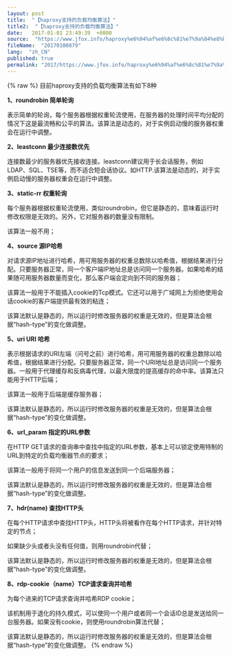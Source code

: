 ```yaml
---
layout: post
title:  "【haproxy支持的负载均衡算法】"
title2:  "【haproxy支持的负载均衡算法】"
date:   2017-01-01 23:49:39  +0800
source:  "https://www.jfox.info/haproxy%e6%94%af%e6%8c%81%e7%9a%84%e8%b4%9f%e8%bd%bd%e5%9d%87%e8%a1%a1%e7%ae%97%e6%b3%95.html"
fileName:  "20170100879"
lang:  "zh_CN"
published: true
permalink: "2017/https://www.jfox.info/haproxy%e6%94%af%e6%8c%81%e7%9a%84%e8%b4%9f%e8%bd%bd%e5%9d%87%e8%a1%a1%e7%ae%97%e6%b3%95.html"
---
```

{% raw %}
目前haproxy支持的负载均衡算法有如下8种

**1、roundrobin 简单轮询**

表示简单的轮询，每个服务器根据权重轮流使用，在服务器的处理时间平均分配的情况下这是最流畅和公平的算法。该算法是动态的，对于实例启动慢的服务器权重会在运行中调整。

**2、leastconn 最少连接数优先**

连接数最少的服务器优先接收连接。leastconn建议用于长会话服务，例如LDAP、SQL、TSE等，而不适合短会话协议。如HTTP.该算法是动态的，对于实例启动慢的服务器权重会在运行中调整。

**3、static-rr 权重轮询**

每个服务器根据权重轮流使用，类似roundrobin，但它是静态的，意味着运行时修改权限是无效的。另外，它对服务器的数量没有限制。

该算法一般不用；

**4、source 源IP哈希**

对请求源IP地址进行哈希，用可用服务器的权重总数除以哈希值，根据结果进行分配。只要服务器正常，同一个客户端IP地址总是访问同一个服务器。如果哈希的结果随可用服务器数量而变化，那么客户端会定向到不同的服务器；

该算法一般用于不能插入cookie的Tcp模式。它还可以用于广域网上为拒绝使用会话cookie的客户端提供最有效的粘连；

该算法默认是静态的，所以运行时修改服务器的权重是无效的，但是算法会根据“hash-type”的变化做调整。

**5、uri URI 哈希**

表示根据请求的URI左端（问号之前）进行哈希，用可用服务器的权重总数除以哈希值，根据结果进行分配。只要服务器正常，同一个URI地址总是访问同一个服务器。一般用于代理缓存和反病毒代理，以最大限度的提高缓存的命中率。该算法只能用于HTTP后端；

该算法一般用于后端是缓存服务器；

该算法默认是静态的，所以运行时修改服务器的权重是无效的，但是算法会根据“hash-type”的变化做调整。

**6、url_param 指定的URL参数**

在HTTP GET请求的查询串中查找<param>中指定的URL参数，基本上可以锁定使用特制的URL到特定的负载均衡器节点的要求；

该算法一般用于将同一个用户的信息发送到同一个后端服务器；

该算法默认是静态的，所以运行时修改服务器的权重是无效的，但是算法会根据“hash-type”的变化做调整。

**7、hdr(name) 查找HTTP头**

在每个HTTP请求中查找HTTP头<name>，HTTP头<name>将被看作在每个HTTP请求，并针对特定的节点；

如果缺少头或者头没有任何值，则用roundrobin代替；

该算法默认是静态的，所以运行时修改服务器的权重是无效的，但是算法会根据“hash-type”的变化做调整。

**8、rdp-cookie（name）TCP请求查询并哈希**

为每个进来的TCP请求查询并哈希RDP cookie<name>；

该机制用于退化的持久模式，可以使同一个用户或者同一个会话ID总是发送给同一台服务器。如果没有cookie，则使用roundrobin算法代替；

该算法默认是静态的，所以运行时修改服务器的权重是无效的，但是算法会根据“hash-type”的变化做调整。
{% endraw %}
